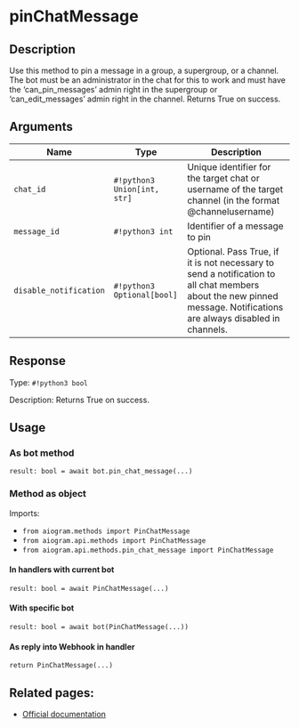 # pinChatMessage

## Description

Use this method to pin a message in a group, a supergroup, or a channel. The bot must be an administrator in the chat for this to work and must have the ‘can_pin_messages’ admin right in the supergroup or ‘can_edit_messages’ admin right in the channel. Returns True on success.


## Arguments

| Name | Type | Description |
| - | - | - |
| `chat_id` | `#!python3 Union[int, str]` | Unique identifier for the target chat or username of the target channel (in the format @channelusername) |
| `message_id` | `#!python3 int` | Identifier of a message to pin |
| `disable_notification` | `#!python3 Optional[bool]` | Optional. Pass True, if it is not necessary to send a notification to all chat members about the new pinned message. Notifications are always disabled in channels. |



## Response

Type: `#!python3 bool`

Description: Returns True on success.


## Usage

### As bot method

```python3
result: bool = await bot.pin_chat_message(...)
```

### Method as object

Imports:

- `from aiogram.methods import PinChatMessage`
- `from aiogram.api.methods import PinChatMessage`
- `from aiogram.api.methods.pin_chat_message import PinChatMessage`

#### In handlers with current bot
```python3
result: bool = await PinChatMessage(...)
```

#### With specific bot
```python3
result: bool = await bot(PinChatMessage(...))
```
#### As reply into Webhook in handler
```python3
return PinChatMessage(...)
```


## Related pages:

- [Official documentation](https://core.telegram.org/bots/api#pinchatmessage)
